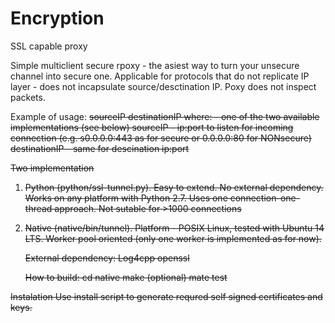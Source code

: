 Encryption
==========

SSL capable proxy

Simple multiclient secure rpoxy - the asiest way to turn your unsecure channel into secure one. 
Applicable for protocols that do not replicate IP layer - does not incapsulate source/desctination IP. Poxy
does not inspect packets.

Example of usage:
 <ssl-tunnel> <s>sourceIP <s>destinationIP 
 where:
          <ssl-tunnel> - one of the two available implementations (see below)
          <s>sourceIP - ip:port to listen for incoming connection 
                            (e.g. s0.0.0.0:443 as for secure or 0.0.0.0:80 for NONsecure)
          <s>destinationIP - same for descination ip:port
          
Two implementation
1. Python (python/ssl-tunnel.py). Easy to extend. No external dependency. Works on any platform with Python 2.7. 
   Uses one connection-one-thread approach. Not sutable for >1000 connections

2. Native (native/bin/tunnel). Platform - POSIX Linux, tested with Ubuntu 14 LTS. Worker pool oriented (only one 
   worker is implemented as for now).
    
    External dependency:
      Log4cpp
      openssl
    
    How to build:
      cd native
      make
      (optional) mate test 
      
Instalation
    Use install script to generate requred self signed certificates and keys. 
    
    

